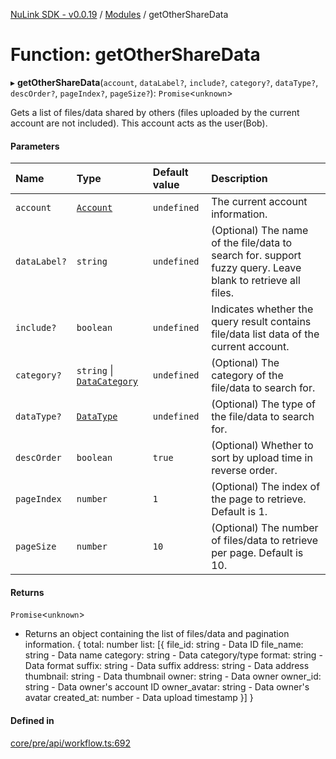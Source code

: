 [NuLink SDK - v0.0.19](../README.md) / [Modules](../modules.md) / getOtherShareData

# Function: getOtherShareData

▸ **getOtherShareData**(`account`, `dataLabel?`, `include?`, `category?`, `dataType?`, `descOrder?`, `pageIndex?`, `pageSize?`): `Promise`<`unknown`\>

Gets a list of files/data shared by others (files uploaded by the current account are not included). This account acts as the user(Bob).

#### Parameters

| Name | Type | Default value | Description |
| :------ | :------ | :------ | :------ |
| `account` | [`Account`](../classes/Account.md) | `undefined` | The current account information. |
| `dataLabel?` | `string` | `undefined` | (Optional) The name of the file/data to search for. support fuzzy query. Leave blank to retrieve all files. |
| `include?` | `boolean` | `undefined` | Indicates whether the query result contains file/data list data of the current account. |
| `category?` | `string` \| [`DataCategory`](../enums/DataCategory.md) | `undefined` | (Optional) The category of the file/data to search for. |
| `dataType?` | [`DataType`](../enums/DataType.md) | `undefined` | (Optional) The type of the file/data to search for. |
| `descOrder` | `boolean` | `true` | (Optional) Whether to sort by upload time in reverse order. |
| `pageIndex` | `number` | `1` | (Optional) The index of the page to retrieve. Default is 1. |
| `pageSize` | `number` | `10` | (Optional) The number of files/data to retrieve per page. Default is 10. |

#### Returns

`Promise`<`unknown`\>

- Returns an object containing the list of files/data and pagination information.
                        {
                            total: number
                            list: [{
                                file_id: string - Data ID
                                file_name: string - Data name
                                category: string - Data category/type
                                format: string - Data format
                                suffix: string - Data suffix
                                address: string - Data address
                                thumbnail: string - Data thumbnail
                                owner: string - Data owner
                                owner_id: string - Data owner's account ID
                                owner_avatar: string - Data owner's avatar
                                created_at: number - Data upload timestamp
                            }]
                        }

#### Defined in

[core/pre/api/workflow.ts:692](https://github.com/NuLink-network/nulink-sdk/blob/3448e77/src/core/pre/api/workflow.ts#L692)
